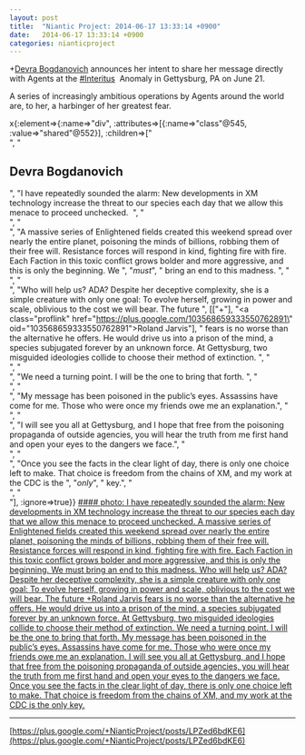 ```yaml
---
layout: post
title:  "Niantic Project: 2014-06-17 13:33:14 +0900"
date:   2014-06-17 13:33:14 +0900
categories: nianticproject
---
```

+[Devra Bogdanovich](https://plus.google.com/102598577258553073047 "") announces her intent to share her message directly with Agents at the  [#Interitus](https://plus.google.com/s/%23Interitus "")  Anomaly in Gettysburg, PA on June 21.

A series of increasingly ambitious operations by Agents around the world are, to her, a harbinger of her greatest fear.

x{:element=>{:name=>"div", :attributes=>[{:name=>"class"@545, :value=>"shared"@552}], :children=>["<br />", "<h2>Devra Bogdanovich</h2>", "I have repeatedly sounded the alarm: New developments in XM technology increase the threat to our species each day that we allow this menace to proceed unchecked.  ", "<br />", "<br />", "A massive series of Enlightened fields created this weekend spread over nearly the entire planet, poisoning the minds of billions, robbing them of their free will. Resistance forces will respond in kind, fighting fire with fire. Each Faction in this toxic conflict grows bolder and more aggressive, and this is only the beginning. We ", "<i>must</i>", " bring an end to this madness. ", "<br />", "<br />", "Who will help us? ADA? Despite her deceptive complexity, she is a simple creature with only one goal: To evolve herself, growing in power and scale, oblivious to the cost we will bear. The future ", [["+"], "<a class=\"proflink\" href=\"https://plus.google.com/103568659333550762891\" oid=\"103568659333550762891\">Roland Jarvis</a>"], " fears is no worse than the alternative he offers. He would drive us into a prison of the mind, a species subjugated forever by an unknown force. At Gettysburg, two misguided ideologies collide to choose their method of extinction. ", "<br />", "<br />", "We need a turning point. I will be the one to bring that forth. ", "<br />", "<br />", "My message has been poisoned in the public’s eyes. Assassins have come for me. Those who were once my friends owe me an explanation.", "<br />", "<br />", "I will see you all at Gettysburg, and I hope that free from the poisoning propaganda of outside agencies, you will hear the truth from me first hand and open your eyes to the dangers we face.", "<br />", "<br />", "Once you see the facts in the clear light of day, there is only one choice left to make. That choice is freedom from the chains of XM, and my work at the CDC is the ", "<i>only</i>", " key.", "<br />", "<br />"], :ignore=>true}}
[#### photo: I have repeatedly sounded the alarm: New developments in XM technology increase the threat to our species each day that we allow this menace to proceed unchecked.
A massive series of Enlightened fields created this weekend spread over nearly the entire planet, poisoning the minds of billions, robbing them of their free will. Resistance forces will respond in kind, fighting fire with fire. Each Faction in this toxic conflict grows bolder and more aggressive, and this is only the beginning. We must bring an end to this madness.
Who will help us? ADA? Despite her deceptive complexity, she is a simple creature with only one goal: To evolve herself, growing in power and scale, oblivious to the cost we will bear. The future +Roland Jarvis fears is no worse than the alternative he offers. He would drive us into a prison of the mind, a species subjugated forever by an unknown force. At Gettysburg, two misguided ideologies collide to choose their method of extinction.
We need a turning point. I will be the one to bring that forth.
My message has been poisoned in the public’s eyes. Assassins have come for me. Those who were once my friends owe me an explanation.
I will see you all at Gettysburg, and I hope that free from the poisoning propaganda of outside agencies, you will hear the truth from me first hand and open your eyes to the dangers we face.
Once you see the facts in the clear light of day, there is only one choice left to make. That choice is freedom from the chains of XM, and my work at the CDC is the only key.](https://lh6.googleusercontent.com/-bVjiz1B2W2o/U5_CgVDdvLI/AAAAAAAAARg/lU_oaolbF48/w1586-h1080/Escalation.png "")
- - -
[https://plus.google.com/+NianticProject/posts/LPZed6bdKE6](https://plus.google.com/+NianticProject/posts/LPZed6bdKE6)
